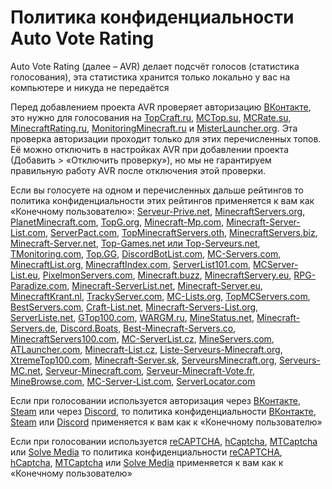 # Политика конфиденциальности Auto Vote Rating
Auto Vote Rating (далее – AVR) делает подсчёт голосов (статистика голосования), эта статистика хранится только локально у вас на компьютере и никуда не передаётся

Перед добавлением проекта AVR проверяет авторизацию [ВКонтакте](https://vk.com/), это нужно для голосования на [TopCraft.ru](http://topcraft.ru/), [MCTop.su](https://mctop.su/), [MCRate.su](http://mcrate.su/), [MinecraftRating.ru](http://minecraftrating.ru/), [MonitoringMinecraft.ru](http://monitoringminecraft.ru/) и [MisterLauncher.org](https://misterlauncher.org/). Эта проверка авторизации проходит только для этих перечисленных топов. Её можно отключить в настройках AVR при добавлении проекта (Добавить > «Отключить проверку»), но мы не гарантируем правильную работу AVR после отключения этой проверки.

Если вы голосуете на одном и перечисленных дальше рейтингов то политика конфиденциальности этих рейтингов применяется к вам как «Конечному пользователю»: [Serveur-Prive.net](https://serveur-prive.net/cgu), [MinecraftServers.org](https://minecraftservers.org/privacy), [PlanetMinecraft.com](https://www.planetminecraft.com/privacy_policy/), [TopG.org](https://topg.org/privacy), [Minecraft-Mp.com](https://minecraft-mp.com/privacy/), [Minecraft-Server-List.com](https://minecraft-server-list.com/privacy/), [ServerPact.com](https://www.serverpact.com/algemene_voorwaarden.htm), [TopMinecraftServers.oth](https://topminecraftservers.org/privacy.php), [MinecraftServers.biz](https://minecraftservers.biz/terms/), [Minecraft-Server.net](https://minecraft-server.net/page/privacy/), [Top-Games.net или Top-Serveurs.net](https://top-games.net/privacy-policy), [TMonitoring.com](https://tmonitoring.com/agreement/), [Top.GG](https://top.gg/privacy), [DiscordBotList.com](https://discordbotlist.com/privacy), [MC-Servers.com](https://mc-servers.com/privacy), [MinecraftList.org](https://minecraftlist.org/privacy-policy), [MinecraftIndex.com](https://www.minecraft-index.com/privacy), [ServerList101.com](https://serverlist101.com/privacy-policy/), [MCServer-List.eu](https://mcserver-list.eu/pravidla), [PixelmonServers.com](https://pixelmonservers.com/privacy-policy), [Minecraft.buzz](https://minecraft.buzz/privacy-policy), [MinecraftServery.eu](https://minecraftservery.eu/gdpr), [RPG-Paradize.com](https://www.rpg-paradize.com/?page=legal), [Minecraft-ServerList.net](https://www.minecraft-serverlist.net/privacy), [Minecraft-Server.eu](https://minecraft-server.eu/datenschutz), [MinecraftKrant.nl](https://www.minecraftkrant.nl/privacy-verklaring), [TrackyServer.com](https://www.trackyserver.com/privacy-policy), [MC-Lists.org](https://mc-lists.org/privacy), [TopMCServers.com](https://topmcservers.com/privacy), [BestServers.com](https://bestservers.com/privacy), [Craft-List.net](https://craft-list.net/privacy), [Minecraft-Servers-List.org](https://www.minecraft-servers-list.org/page/privacy/), [ServerListe.net](https://www.serverliste.net/datenschutz), [GTop100.com](https://gtop100.com/site/privacypolicy), [WARGM.ru](https://wargm.ru/privacy), [MineStatus.net](https://minestatus.net/privacy), [Minecraft-Servers.de](https://minecraft-servers.de/datenschutz), [Discord.Boats](https://discord.boats/privacypolicy), [Best-Minecraft-Servers.co](https://best-minecraft-servers.co/privacy), [MinecraftServers100.com](https://minecraftservers100.com/privacy), [MC-ServerList.cz](https://mc-serverlist.cz/privacy), [MineServers.com](https://mineservers.com/privacy-policy), [ATLauncher.com](https://atlauncher.com/privacy-policy), [Minecraft-List.cz](https://www.minecraft-list.cz/gdpr), [Liste-Serveurs-Minecraft.org](https://www.liste-serveurs-minecraft.org/politique-de-confidentialite/), [XtremeTop100.com](https://www.xtremetop100.com/privacypolicy.php), [Minecraft-Server.sk](https://minecraft-server.sk/privacy), [ServeursMinecraft.org](https://www.serveursminecraft.org/cgu/), [Serveurs-MC.net](https://serveurs-mc.net/cgu), [Serveur-Minecraft.com](https://serveur-minecraft.com/legal/legal), [Serveur-Minecraft-Vote.fr](https://serveur-minecraft-vote.fr/cgu), [MineBrowse.com](https://minebrowse.com/disclaimer), [MC-Server-List.com](https://mc-server-list.com/privacy/), [ServerLocator.com](https://serverlocator.com/privacy-policy)

Если при голосовании используется авторизация через [ВКонтакте](https://vk.com/), [Steam](https://store.steampowered.com/) или через [Discord](https://discord.com/), то политика конфиденциальности [ВКонтакте](https://vk.com/privacy), [Steam](https://store.steampowered.com/privacy_agreement/) или [Discord](https://discord.com/privacy) применяется к вам как к «Конечному пользователю»

Если при голосовании используется [reCAPTCHA](https://www.google.com/recaptcha/about/), [hCaptcha](https://www.hcaptcha.com/), [MTCaptcha](https://www.mtcaptcha.com/) или [Solve Media](https://www.solvemedia.com/publishers/captcha-type-in) то политика конфиденциальности [reCAPTCHA](https://www.google.com/intl/ru/policies/privacy/), [hCaptcha](https://www.hcaptcha.com/privacy), [MTCaptcha](https://www.mtcaptcha.com/legal-privacy-captcha) или [Solve Media](https://www.solvemedia.com/privacy_info.html) применяется к вам как к «Конечному пользователю»